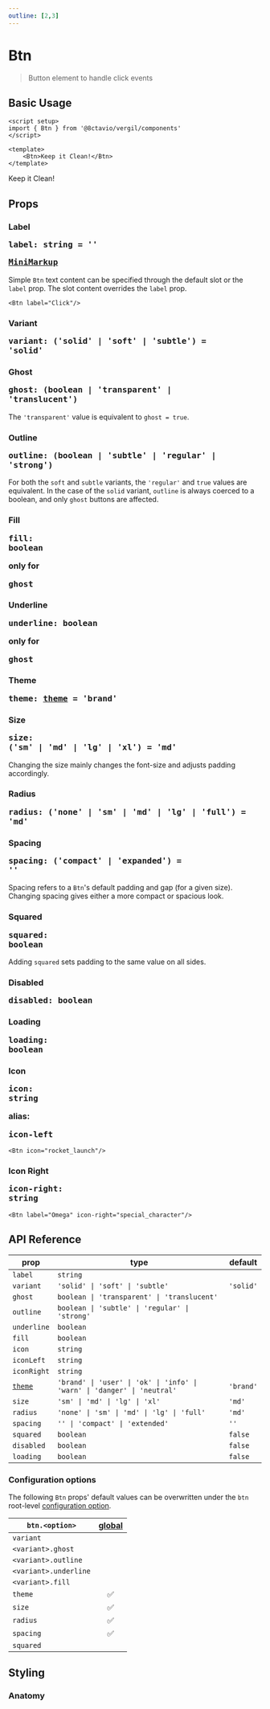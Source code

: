 ```yaml
---
outline: [2,3]
---
```


# Btn

> Button element to handle click events

<script setup>
import { Btn } from '@8ctavio/vergil/components'
</script>

## Basic Usage

```vue
<script setup>
import { Btn } from '@8ctavio/vergil/components'
</script>

<template>
    <Btn>Keep it Clean!</Btn>
</template>
```
<Demo>
    <Btn>Keep it Clean!</Btn>
</Demo>

## Props

### Label <Badge type="tip"><pre>label: string = ''</pre></Badge> <Badge><pre>[MiniMarkup](/mini-markup)</pre></Badge>

Simple `Btn` text content can be specified through the default slot or the `label` prop. The slot content overrides the `label` prop.

```vue
<Btn label="Click"/>
```

### Variant <Badge><pre>variant: ('solid' | 'soft' | 'subtle') = 'solid'</pre></Badge>

<Demo>
    <Btn variant="solid" label="Solid"/>
    <Btn variant="soft" label="Soft"/>
    <Btn variant="subtle" label="Subtle"/>
</Demo>

### Ghost <Badge><pre>ghost: (boolean | 'transparent' | 'translucent')</pre></Badge>

The `'transparent'` value is equivalent to `ghost = true`.

<Demo>
    <div class="col center">
        <div class="row center">
            <Btn ghost label="Transparent" variant="solid"/>
            <Btn ghost label="Transparent" variant="soft"/>
            <Btn ghost label="Transparent" variant="subtle"/>    
        </div>
        <div class="row center">
            <Btn ghost="translucent" label="Translucent" variant="solid"/>
            <Btn ghost="translucent" label="Translucent" variant="soft"/>
            <Btn ghost="translucent" label="Translucent" variant="subtle"/>  
        </div>
    </div>
</Demo>

### Outline <Badge><pre>outline: (boolean | 'subtle' | 'regular' | 'strong')</pre></Badge>

For both the `soft` and `subtle` variants, the `'regular'` and `true` values are equivalent. In the case of the `solid` variant, `outline` is always coerced to a boolean, and only `ghost` buttons are affected.

<Demo>
    <div class="col center">
        <div class="row center">
            <Btn variant="solid" ghost outline label="Outline"/>
        </div>
        <div class="row center">
            <Btn variant="soft" outline="subtle" label="Subtle"/>
            <Btn variant="soft" outline="regular" label="Regular"/>    
            <Btn variant="soft" outline="strong" label="Strong"/>    
        </div>
        <div class="row center">
            <Btn variant="subtle" outline="subtle" label="Subtle"/>
            <Btn variant="subtle" outline="regular" label="Regular"/>    
            <Btn variant="subtle" outline="strong" label="Strong"/>    
        </div>
    </div>
</Demo>

### Fill <Badge><pre>fill: boolean</pre></Badge> <Badge type="warning">only for <pre>ghost</pre></Badge>

<Demo>
    <div class="col center">
        <div class="row center">
            <Btn fill ghost="transparent" variant="solid" label="Hover me!"/>
            <Btn fill ghost="transparent" variant="soft" label="Hover me!"/>
            <Btn fill ghost="transparent" variant="subtle" label="Hover me!"/>
        </div>
        <div class="row center">
            <Btn fill ghost="translucent" variant="solid" label="Hover me!"/>
            <Btn fill ghost="translucent" variant="soft" label="Hover me!"/>
            <Btn fill ghost="translucent" variant="subtle" label="Hover me!"/>
        </div>
    </div>
</Demo>

### Underline <Badge><pre>underline: boolean</pre></Badge> <Badge type="warning">only for <pre>ghost</pre></Badge>

<Demo>
    <div class="col center">
        <div class="row center">
            <Btn underline fill ghost="transparent" variant="solid" label="Underline"/>
            <Btn underline fill ghost="transparent" variant="soft" label="Underline"/>
            <Btn underline fill ghost="transparent" variant="subtle" label="Underline"/>
        </div>
        <div class="row center">
            <Btn underline fill ghost="translucent" variant="solid" label="Underline"/>
            <Btn underline fill ghost="translucent" variant="soft" label="Underline"/>
            <Btn underline fill ghost="translucent" variant="subtle" label="Underline"/>
        </div>
    </div>
</Demo>

### Theme <Badge type="tip"><pre>theme: [theme](/theme#the-theme-prop) = 'brand'</pre></Badge>

<Demo>
    <div class="col">
        <div class="row center">
            <Btn variant="solid" theme="brand" label="Brand"/>
            <Btn variant="solid" theme="user" label="User"/>
            <Btn variant="solid" theme="ok" label="Ok"/>
            <Btn variant="solid" theme="info" label="Info"/>
            <Btn variant="solid" theme="warn" label="Warn"/>
            <Btn variant="solid" theme="danger" label="Danger"/>
            <Btn variant="solid" theme="neutral" label="Neutral"/>
        </div>
        <div class="row center">
            <Btn variant="soft" theme="brand" label="Brand"/>
            <Btn variant="soft" theme="user" label="User"/>
            <Btn variant="soft" theme="ok" label="Ok"/>
            <Btn variant="soft" theme="info" label="Info"/>
            <Btn variant="soft" theme="warn" label="Warn"/>
            <Btn variant="soft" theme="danger" label="Danger"/>
            <Btn variant="soft" theme="neutral" label="Neutral"/>
        </div>
        <div class="row center">
            <Btn variant="soft" outline="subtle" theme="brand" label="Brand"/>
            <Btn variant="soft" outline="subtle" theme="user" label="User"/>
            <Btn variant="soft" outline="subtle" theme="ok" label="Ok"/>
            <Btn variant="soft" outline="subtle" theme="info" label="Info"/>
            <Btn variant="soft" outline="subtle" theme="warn" label="Warn"/>
            <Btn variant="soft" outline="subtle" theme="danger" label="Danger"/>
            <Btn variant="soft" outline="subtle" theme="neutral" label="Neutral"/>
        </div>
        <div class="row center">
            <Btn variant="soft" outline="regular" theme="brand" label="Brand"/>
            <Btn variant="soft" outline="regular" theme="user" label="User"/>
            <Btn variant="soft" outline="regular" theme="ok" label="Ok"/>
            <Btn variant="soft" outline="regular" theme="info" label="Info"/>
            <Btn variant="soft" outline="regular" theme="warn" label="Warn"/>
            <Btn variant="soft" outline="regular" theme="danger" label="Danger"/>
            <Btn variant="soft" outline="regular" theme="neutral" label="Neutral"/>
        </div>
        <div class="row center">
            <Btn variant="soft" outline="strong" theme="brand" label="Brand"/>
            <Btn variant="soft" outline="strong" theme="user" label="User"/>
            <Btn variant="soft" outline="strong" theme="ok" label="Ok"/>
            <Btn variant="soft" outline="strong" theme="info" label="Info"/>
            <Btn variant="soft" outline="strong" theme="warn" label="Warn"/>
            <Btn variant="soft" outline="strong" theme="danger" label="Danger"/>
            <Btn variant="soft" outline="strong" theme="neutral" label="Neutral"/>
        </div>
        <div class="row center">
            <Btn variant="subtle" theme="brand" label="Brand"/>
            <Btn variant="subtle" theme="user" label="User"/>
            <Btn variant="subtle" theme="ok" label="Ok"/>
            <Btn variant="subtle" theme="info" label="Info"/>
            <Btn variant="subtle" theme="warn" label="Warn"/>
            <Btn variant="subtle" theme="danger" label="Danger"/>
            <Btn variant="subtle" theme="neutral" label="Neutral"/>
        </div>
        <div class="row center">
            <Btn variant="subtle" outline="subtle" theme="brand" label="Brand"/>
            <Btn variant="subtle" outline="subtle" theme="user" label="User"/>
            <Btn variant="subtle" outline="subtle" theme="ok" label="Ok"/>
            <Btn variant="subtle" outline="subtle" theme="info" label="Info"/>
            <Btn variant="subtle" outline="subtle" theme="warn" label="Warn"/>
            <Btn variant="subtle" outline="subtle" theme="danger" label="Danger"/>
            <Btn variant="subtle" outline="subtle" theme="neutral" label="Neutral"/>
        </div>
        <div class="row center">
            <Btn variant="subtle" outline="regular" theme="brand" label="Brand"/>
            <Btn variant="subtle" outline="regular" theme="user" label="User"/>
            <Btn variant="subtle" outline="regular" theme="ok" label="Ok"/>
            <Btn variant="subtle" outline="regular" theme="info" label="Info"/>
            <Btn variant="subtle" outline="regular" theme="warn" label="Warn"/>
            <Btn variant="subtle" outline="regular" theme="danger" label="Danger"/>
            <Btn variant="subtle" outline="regular" theme="neutral" label="Neutral"/>
        </div>
        <div class="row center">
            <Btn variant="subtle" outline="strong" theme="brand" label="Brand"/>
            <Btn variant="subtle" outline="strong" theme="user" label="User"/>
            <Btn variant="subtle" outline="strong" theme="ok" label="Ok"/>
            <Btn variant="subtle" outline="strong" theme="info" label="Info"/>
            <Btn variant="subtle" outline="strong" theme="warn" label="Warn"/>
            <Btn variant="subtle" outline="strong" theme="danger" label="Danger"/>
            <Btn variant="subtle" outline="strong" theme="neutral" label="Neutral"/>
        </div>
    </div>
</Demo>

<Demo>
    <div class="col">
        <div class="row center">
            <Btn variant="solid" ghost outline theme="brand" label="Brand"/>
            <Btn variant="solid" ghost outline theme="user" label="User"/>
            <Btn variant="solid" ghost outline theme="ok" label="Ok"/>
            <Btn variant="solid" ghost outline theme="info" label="Info"/>
            <Btn variant="solid" ghost outline theme="warn" label="Warn"/>
            <Btn variant="solid" ghost outline theme="danger" label="Danger"/>
            <Btn variant="solid" ghost outline theme="neutral" label="Neutral"/>
        </div>
        <div class="row center">
            <Btn variant="soft" ghost outline theme="brand" label="Brand"/>
            <Btn variant="soft" ghost outline theme="user" label="User"/>
            <Btn variant="soft" ghost outline theme="ok" label="Ok"/>
            <Btn variant="soft" ghost outline theme="info" label="Info"/>
            <Btn variant="soft" ghost outline theme="warn" label="Warn"/>
            <Btn variant="soft" ghost outline theme="danger" label="Danger"/>
            <Btn variant="soft" ghost outline theme="neutral" label="Neutral"/>
        </div>
        <div class="row center">
            <Btn variant="subtle" ghost outline="subtle" theme="brand" label="Brand"/>
            <Btn variant="subtle" ghost outline="subtle" theme="user" label="User"/>
            <Btn variant="subtle" ghost outline="subtle" theme="ok" label="Ok"/>
            <Btn variant="subtle" ghost outline="subtle" theme="info" label="Info"/>
            <Btn variant="subtle" ghost outline="subtle" theme="warn" label="Warn"/>
            <Btn variant="subtle" ghost outline="subtle" theme="danger" label="Danger"/>
            <Btn variant="subtle" ghost outline="subtle" theme="neutral" label="Neutral"/>
        </div>
    </div>
</Demo>

### Size <Badge type="tip"><pre>size: ('sm' | 'md' | 'lg' | 'xl') = 'md'</pre></Badge>

Changing the size mainly changes the font-size and adjusts padding accordingly.

<Demo>
    <Btn size="sm" label="Small"/>
    <Btn size="md" label="Medium"/>
    <Btn size="lg" label="Large"/>
    <Btn size="xl" label="Extra Large"/>
</Demo>

### Radius <Badge type="tip"><pre>radius: ('none' | 'sm' | 'md' | 'lg' | 'full') = 'md'</pre></Badge>

<Demo>
    <div class="col center">
        <div class="row center">
            <Btn label="Radius" size="sm" radius="none"/>
            <Btn label="Radius" size="md" radius="none"/>
            <Btn label="Radius" size="lg" radius="none"/>
            <Btn label="Radius" size="xl" radius="none"/>
        </div>
        <div class="row center">
            <Btn label="Radius" size="sm" radius="sm"/>
            <Btn label="Radius" size="md" radius="sm"/>
            <Btn label="Radius" size="lg" radius="sm"/>
            <Btn label="Radius" size="xl" radius="sm"/>
        </div>
        <div class="row center">
            <Btn label="Radius" size="sm" radius="md"/>
            <Btn label="Radius" size="md" radius="md"/>
            <Btn label="Radius" size="lg" radius="md"/>
            <Btn label="Radius" size="xl" radius="md"/>
        </div>
        <div class="row center">
            <Btn label="Radius" size="sm" radius="lg"/>
            <Btn label="Radius" size="md" radius="lg"/>
            <Btn label="Radius" size="lg" radius="lg"/>
            <Btn label="Radius" size="xl" radius="lg"/>
        </div>
        <div class="row center">
            <Btn label="Radius" size="sm" radius="full"/>
            <Btn label="Radius" size="md" radius="full"/>
            <Btn label="Radius" size="lg" radius="full"/>
            <Btn label="Radius" size="xl" radius="full"/>
        </div>
    </div>
</Demo>

### Spacing <Badge type="tip"><pre>spacing: ('compact' | 'expanded') = ''</pre></Badge>

Spacing refers to a `Btn`'s default padding and gap (for a given size). Changing spacing gives either a more compact or spacious look.

<Demo>
    <div class="col center">
        <div class="row center">
            <Btn size="sm" spacing="compact" label="Compact"/>
            <Btn size="sm" label="Default"/>
            <Btn size="sm" spacing="expanded" label="Expanded"/>
        </div>
        <div class="row center">
            <Btn size="md" spacing="compact" label="Compact"/>
            <Btn size="md" label="Default"/>
            <Btn size="md" spacing="expanded" label="Expanded"/>
        </div>
        <div class="row center">
            <Btn size="lg" spacing="compact" label="Compact"/>
            <Btn size="lg" label="Default"/>
            <Btn size="lg" spacing="expanded" label="Expanded"/>
        </div>
        <div class="row center">
            <Btn size="xl" spacing="compact" label="Compact"/>
            <Btn size="xl" label="Default"/>
            <Btn size="xl" spacing="expanded" label="Expanded"/>
        </div>
    </div>
</Demo>

### Squared <Badge type="tip"><pre>squared: boolean</pre></Badge>

Adding `squared` sets padding to the same value on all sides.

<Demo>
    <Btn size="sm" squared label="Small"/>
    <Btn size="md" squared label="Medium"/>
    <Btn size="lg" squared label="Large"/>
    <Btn size="xl" squared label="Extra Large"/>
</Demo>

### Disabled <Badge type="tip"><pre>disabled: boolean</pre></Badge>

<Demo>
    <div class="col center">
        <div class="row center">
            <Btn disabled label="Disabled" variant="solid"/>
            <Btn disabled label="Disabled" variant="soft"/>
            <Btn disabled label="Disabled" variant="subtle"/>
        </div>
        <div class="row center">
            <Btn disabled label="Disabled" outline variant="solid"/>
            <Btn disabled label="Disabled" outline variant="soft"/>
            <Btn disabled label="Disabled" outline variant="subtle"/>
        </div>
        <div class="row center">
            <Btn disabled label="Disabled" underline variant="solid"/>
            <Btn disabled label="Disabled" underline variant="soft"/>
            <Btn disabled label="Disabled" underline variant="subtle"/>
        </div>
    </div>
</Demo>

### Loading <Badge><pre>loading: boolean</pre></Badge>

<Demo>
    <div class="col center">
        <div class="row center">
            <Btn loading label="Loading" ghost variant="solid"/>
            <Btn loading label="Loading" ghost variant="soft"/>
            <Btn loading label="Loading" ghost variant="subtle"/>
        </div>
        <div class="row center">
            <Btn loading label="Loading" outline="subtle" variant="solid"/>
            <Btn loading label="Loading" outline="subtle" variant="soft"/>
            <Btn loading label="Loading" outline="subtle" variant="subtle"/>
        </div>
        <div class="row center">
            <Btn loading label="Loading" underline variant="solid"/>
            <Btn loading label="Loading" underline variant="soft"/>
            <Btn loading label="Loading" underline variant="subtle"/>
        </div>
    </div>
</Demo>

<Demo>
    <div class="row center">
        <Btn label="Loading" loading theme="user" variant="solid"/>
        <Btn label="Loading" loading theme="user" variant="soft"/>
        <Btn label="Loading" loading theme="user" variant="subtle"/>
    </div>
    <div class="row center">
        <Btn label="Loading" loading theme="ok" variant="solid"/>
        <Btn label="Loading" loading theme="ok" variant="soft"/>
        <Btn label="Loading" loading theme="ok" variant="subtle"/>
    </div>
    <div class="row center">
        <Btn label="Loading" loading theme="info" variant="solid"/>
        <Btn label="Loading" loading theme="info" variant="soft"/>
        <Btn label="Loading" loading theme="info" variant="subtle"/>
    </div>
    <div class="row center">
        <Btn label="Loading" loading theme="warn" variant="solid"/>
        <Btn label="Loading" loading theme="warn" variant="soft"/>
        <Btn label="Loading" loading theme="warn" variant="subtle"/>
    </div>
    <div class="row center">
        <Btn label="Loading" loading theme="danger" variant="solid"/>
        <Btn label="Loading" loading theme="danger" variant="soft"/>
        <Btn label="Loading" loading theme="danger" variant="subtle"/>
    </div>
    <div class="row center">
        <Btn label="Loading" loading theme="neutral" variant="solid"/>
        <Btn label="Loading" loading theme="neutral" variant="soft"/>
        <Btn label="Loading" loading theme="neutral" variant="subtle"/>
    </div>
</Demo>

<Demo>
    <div class="col center">
        <div class="row center">
            <Btn label="Loading" loading size="sm" spacing="compact"/>
            <Btn label="Loading" loading size="sm"/>
            <Btn label="Loading" loading size="sm" spacing="expanded"/>
        </div>
        <div class="row center">
            <Btn label="Loading" loading size="md" spacing="compact"/>
            <Btn label="Loading" loading size="md"/>
            <Btn label="Loading" loading size="md" spacing="expanded"/>
        </div>
        <div class="row center">
            <Btn label="Loading" loading size="lg" spacing="compact"/>
            <Btn label="Loading" loading size="lg"/>
            <Btn label="Loading" loading size="lg" spacing="expanded"/>
        </div>
        <div class="row center">
            <Btn label="Loading" loading size="xl" spacing="compact"/>
            <Btn label="Loading" loading size="xl"/>
            <Btn label="Loading" loading size="xl" spacing="expanded"/>
        </div>
    </div>
</Demo>

### Icon <Badge><pre>icon: string</pre></Badge> <Badge type="info">alias: <pre>icon-left</pre></Badge>

```vue
<Btn icon="rocket_launch"/>
```

<Demo>
    <div class="row center">
        <Btn icon="rocket_launch" theme="brand" variant="solid"/>
        <Btn icon="rocket_launch" theme="brand" variant="soft"/>
        <Btn icon="rocket_launch" theme="brand" variant="subtle" outline="subtle"/>
        <Btn icon="rocket_launch" theme="brand" variant="soft" ghost/>
    </div>
    <div class="row center">
        <Btn icon="rocket_launch" theme="user" variant="solid"/>
        <Btn icon="rocket_launch" theme="user" variant="soft"/>
        <Btn icon="rocket_launch" theme="user" variant="subtle" outline="subtle"/>
        <Btn icon="rocket_launch" theme="user" variant="soft" ghost/>
    </div>
    <div class="row center">
        <Btn icon="rocket_launch" theme="ok" variant="solid"/>
        <Btn icon="rocket_launch" theme="ok" variant="soft"/>
        <Btn icon="rocket_launch" theme="ok" variant="subtle" outline="subtle"/>
        <Btn icon="rocket_launch" theme="ok" variant="soft" ghost/>
    </div>
    <div class="row center">
        <Btn icon="rocket_launch" theme="info" variant="solid"/>
        <Btn icon="rocket_launch" theme="info" variant="soft"/>
        <Btn icon="rocket_launch" theme="info" variant="subtle" outline="subtle"/>
        <Btn icon="rocket_launch" theme="info" variant="soft" ghost/>
    </div>
    <div class="row center">
        <Btn icon="rocket_launch" theme="warn" variant="solid"/>
        <Btn icon="rocket_launch" theme="warn" variant="soft"/>
        <Btn icon="rocket_launch" theme="warn" variant="subtle" outline="subtle"/>
        <Btn icon="rocket_launch" theme="warn" variant="soft" ghost/>
    </div>
    <div class="row center">
        <Btn icon="rocket_launch" theme="danger" variant="solid"/>
        <Btn icon="rocket_launch" theme="danger" variant="soft"/>
        <Btn icon="rocket_launch" theme="danger" variant="subtle" outline="subtle"/>
        <Btn icon="rocket_launch" theme="danger" variant="soft" ghost/>
    </div>
    <div class="row center">
        <Btn icon="rocket_launch" theme="neutral" variant="solid"/>
        <Btn icon="rocket_launch" theme="neutral" variant="soft"/>
        <Btn icon="rocket_launch" theme="neutral" variant="subtle" outline="subtle"/>
        <Btn icon="rocket_launch" theme="neutral" variant="soft" ghost/>
    </div>
</Demo>

### Icon Right <Badge><pre>icon-right: string</pre></Badge>

```vue
<Btn label="Omega" icon-right="special_character"/>
```

<Demo>
    <Btn label="Omega" icon-right="special_character" variant="solid"/>
    <Btn label="Omega" icon-right="special_character" variant="soft"/>
    <Btn label="Omega" icon-right="special_character" variant="subtle"/>
</Demo>

<Demo>
    <div class="col center">
        <div class="row center">
            <Btn label="Omega" icon-right="special_character" size="sm" spacing="compact"/>
            <Btn label="Omega" icon-right="special_character" size="sm"/>
            <Btn label="Omega" icon-right="special_character" size="sm" spacing="expanded"/>
        </div>
        <div class="row center">
            <Btn label="Omega" icon-right="special_character" size="md" spacing="compact"/>
            <Btn label="Omega" icon-right="special_character" size="md"/>
            <Btn label="Omega" icon-right="special_character" size="md" spacing="expanded"/>
        </div>
        <div class="row center">
            <Btn label="Omega" icon-right="special_character" size="lg" spacing="compact"/>
            <Btn label="Omega" icon-right="special_character" size="lg"/>
            <Btn label="Omega" icon-right="special_character" size="lg" spacing="expanded"/>
        </div>
        <div class="row center">
            <Btn label="Omega" icon-right="special_character" size="xl" spacing="compact"/>
            <Btn label="Omega" icon-right="special_character" size="xl"/>
            <Btn label="Omega" icon-right="special_character" size="xl" spacing="expanded"/>
        </div>
    </div>
</Demo>

## API Reference

| prop | type | default |
| ---- | ---- | ------- |
| `label` | `string` | |
| `variant` | `'solid' \| 'soft' \| 'subtle'` | `'solid'` |
| `ghost` | `boolean \| 'transparent' \| 'translucent'` | |
| `outline` | `boolean \| 'subtle' \| 'regular' \| 'strong'` | |
| `underline` | `boolean` | |
| `fill` | `boolean` | |
| `icon` | `string` | |
| `iconLeft` | `string` | |
| `iconRight` | `string` | |
| [`theme`](/theme#the-theme-prop) | `'brand' \| 'user' \| 'ok' \| 'info' \| 'warn' \| 'danger' \| 'neutral'` | `'brand'` |
| `size` | `'sm' \| 'md' \| 'lg' \| 'xl'` | `'md'` |
| `radius` | `'none' \| 'sm' \| 'md' \| 'lg' \| 'full'` | `'md'` |
| `spacing` | `'' \| 'compact' \| 'extended'` | `''` |
| `squared` | `boolean` | `false` |
| `disabled` | `boolean` | `false` |
| `loading` | `boolean` | `false` |

### Configuration options

The following `Btn` props' default values can be overwritten under the `btn` root-level [configuration option](/configuration).

| `btn.<option>` | [global](/configuration#global-configuration) |
| -------------- | :---: |
| `variant` | |
| `<variant>.ghost` | |
| `<variant>.outline` | |
| `<variant>.underline` | |
| `<variant>.fill` | |
| `theme` | ✅ |
| `size` | ✅ |
| `radius` | ✅ |
| `spacing` | ✅ |
| `squared` | |

## Styling

### Anatomy

<Demo>
    <Anatomy tag="button" classes="btn">
        <Anatomy tag="span" classes="btn-backdrop"/>
        <Anatomy tag="div" classes="btn-content">
            <Anatomy tag="Icon" classes="icon"/>
            <Anatomy tag="slot #default"/>
            <Anatomy tag="Icon" classes="icon"/>
            <Anatomy tag="div" classes="btn-loader">
                <Anatomy tag="span" classes="btn-spinner"/>
            </Anatomy>
        </Anatomy>
    </Anatomy>
</Demo>